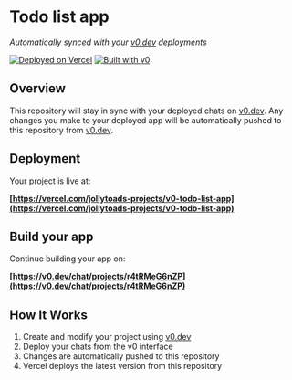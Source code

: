 # Todo list app

*Automatically synced with your [v0.dev](https://v0.dev) deployments*

[![Deployed on Vercel](https://img.shields.io/badge/Deployed%20on-Vercel-black?style=for-the-badge&logo=vercel)](https://vercel.com/jollytoads-projects/v0-todo-list-app)
[![Built with v0](https://img.shields.io/badge/Built%20with-v0.dev-black?style=for-the-badge)](https://v0.dev/chat/projects/r4tRMeG6nZP)

## Overview

This repository will stay in sync with your deployed chats on [v0.dev](https://v0.dev).
Any changes you make to your deployed app will be automatically pushed to this repository from [v0.dev](https://v0.dev).

## Deployment

Your project is live at:

**[https://vercel.com/jollytoads-projects/v0-todo-list-app](https://vercel.com/jollytoads-projects/v0-todo-list-app)**

## Build your app

Continue building your app on:

**[https://v0.dev/chat/projects/r4tRMeG6nZP](https://v0.dev/chat/projects/r4tRMeG6nZP)**

## How It Works

1. Create and modify your project using [v0.dev](https://v0.dev)
2. Deploy your chats from the v0 interface
3. Changes are automatically pushed to this repository
4. Vercel deploys the latest version from this repository
